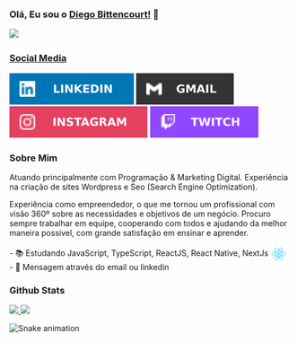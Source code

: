 ### Olá, Eu sou o [Diego Bittencourt!](https://www.linkedin.com/in/diego-bittencourt)  👋

<span>
  <a href="https://github.com/dieegobs">
 <img src="https://i.imgur.com/1ZvVkDc.gif"/>
</span>
  
  
### Social Media
  <a href="https://www.linkedin.com/in/diego-bittencourt" target="_blank"><img src="https://raw.githubusercontent.com/dieegobs/dieegobs/master/assets/Linkedin.svg" target="_blank"></a>
 <a href = "mailto:diegohevant@gmail.com"><img src="https://raw.githubusercontent.com/dieegobs/dieegobs/master/assets/Gmail.svg" target="_blank"></a>
<a href="https://www.instagram.com/dieegobs/" target="_blank"><img src="https://raw.githubusercontent.com/dieegobs/dieegobs/master/assets/Instagram.svg" target="_blank"></a>
  <a href="https://www.twitch.tv/kronokk" target="_blank"><img src="https://raw.githubusercontent.com/dieegobs/dieegobs/master/assets/Twitch.svg" target="_blank"></a>


### Sobre Mim
Atuando principalmente com Programação & Marketing Digital. Experiência na criação de sites Wordpress e Seo (Search Engine Optimization).

Experiência como empreendedor, o que me tornou um profissional com visão 360º sobre as necessidades e objetivos de um negócio. Procuro sempre trabalhar em equipe, cooperando com todos e ajudando da melhor maneira possível, com grande satisfação em ensinar e aprender.

<span style="display: inline_block">
- 📚 Estudando JavaScript, TypeScript, ReactJS, React Native, NextJs
   <a href="https://github.com/dieegobs">
   <img align="center" alt="Diego-Flutter" height="30" width="30" src="https://raw.githubusercontent.com/github/explore/80688e429a7d4ef2fca1e82350fe8e3517d3494d/topics/react/react.png">
   </a>
</span></br>
- 💬 Mensagem através do email ou linkedin


### Github Stats
<span style="display: flex;">
  <a href="https://github.com/dieegobs">
  <img height="165em" src="https://github-readme-stats.vercel.app/api?username=dieegobs&show_icons=true&theme=tokyonight&include_all_commits=true&count_private=true"/>
  <img height="165em" src="https://github-readme-stats.vercel.app/api/top-langs/?username=dieegobs&layout=compact&langs_count=16&theme=tokyonight"/>
  </a>
</span>
 
![Snake animation](https://github.com/dieegobs/dieegobs/blob/output/github-contribution-grid-snake.svg)

